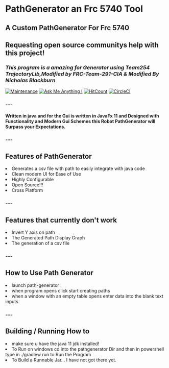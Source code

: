 # PathGenerator an Frc 5740 Tool
 ## A Custom PathGenerator For Frc 5740 
 
 
 ## Requesting open source communitys help with this project!

### *This program is a amazing  for Generator using Team254 TrajectoryLib,Modified by FRC-Team-291-CIA & Modified By Nicholas Blackburn*
[![Maintenance](https://img.shields.io/badge/Maintained%3F-yes-green.svg)](https://GitHub.com/Naereen/StrapDown.js/graphs/commit-activity) [![Ask Me Anything !](https://img.shields.io/badge/Ask%20me-anything-1abc9c.svg)](https://GitHub.com/Naereen/ama) [![HitCount](http://hits.dwyl.com/NicholasBlackburn1/trojanators/PathGenerator.svg)](http://hits.dwyl.com/NicholasBlackburn1/trojanators/PathGenerator) [![CircleCI](https://circleci.com/gh/circleci/circleci-docs.svg?style=svg)](https://circleci.com/gh/trojanators/PathGenerator/)
### ---

**Written in java and for the Gui is written in JavaFx 11 and Designed with Functionality and Modern Gui Schemes this Robot PathGenerator will Surpass your Expectations.**
### ---
## Features of PathGenerator
<li> Generates a csv file with path to easily integrate with java code</li>
<li> Clean modern UI for Ease of Use </li>
<li> Highly Configurable</li>
<li> Open Source!!!</li>
<li> Cross Platform</li>

### ---
## Features that currently don't work 
<li> Invert Y axis on path </li>
<li> The Generated Path Display Graph </>
<li> The generation of a csv file </li>

### --- 
## How to Use Path Generator 
<li> launch path-generator </li>
<li> when program opens click start creating paths </li>
<li> when a window with an empty table opens enter data into the blank text inputs </li>



### ---
## Building / Running How to 
<li>make sure u have the java 11 jdk installed!</li>
<li>To Run on windows cd into the pathgenerator Dir and then in powershell type in ./gradlew run to Run the Program</li>
<li> To Build a Runnable Jar... I have not got there yet.</li>
